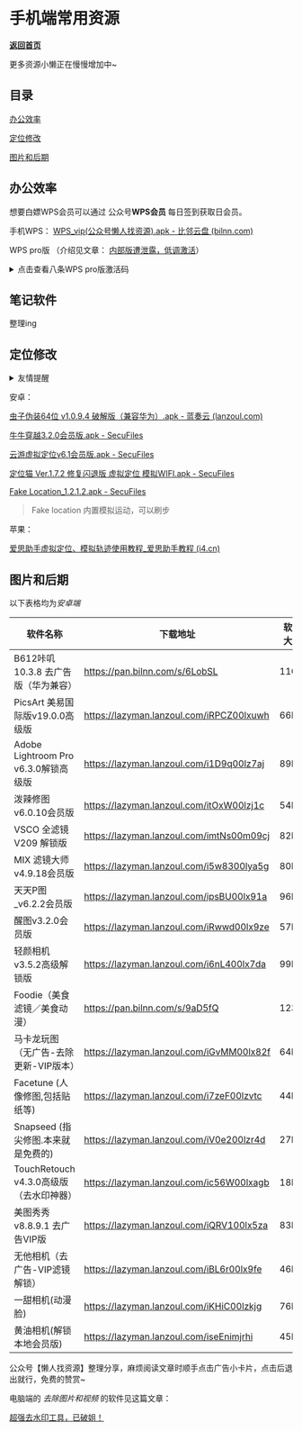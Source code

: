 # 手机端常用资源

[**返回首页**](/README.md)

更多资源小懒正在慢慢增加中~

## 目录

[办公效率](#办公效率)

[定位修改](#定位修改)

[图片和后期](#图片和后期)

## 办公效率

想要白嫖WPS会员可以通过 公众号**WPS会员** 每日签到获取日会员。

手机WPS： [WPS_vip(公众号懒人找资源).apk - 比邻云盘 (bilnn.com)](https://pan.bilnn.com/s/BDMzhN)

WPS pro版 （介绍见文章： [内部版遭泄露，低调激活](https://mp.weixin.qq.com/s?__biz=MzA3NTI5ODM1Mw==&mid=2247494946&idx=1&sn=a1df1797db909c3ff2deeba07f091ef2&chksm=9f700e7ca807876aaecfee92e99b39bbe0ed885ca8a2f62a3dd778ba92c4955c6b3fdbe8fdc3&token=1338852996&lang=zh_CN#rd)）

<details>
  <summary>点击查看八条WPS pro版激活码</summary>
    <p> 8条激活码，随便选一条激活：</p>
    <p>R8R8P-MTT6F-KLRPM-J7CAB-PJM8C</p>
    <p>7LR67-WTXPA-KLUHV-GEK2E-QW4CK</p>
    <p>EUYTH-3KWKL-PJMX7-XBCPW-9U2DD</p>
    <p>THUV2-32HH7-6NMHN-PTX7Y-QQCTH</p>
    <p>A4XV7-QP9JN-E7FCB-VQFRD-4NLKC</p>
    <p>U2PWU-H7D9H-69T3B-JEYC2-3R2NG</p>
    <p>7G2HE-JR8KL-ABB9D-Y7789-GLNFL</p>
    <p>9DP6T-9AGWG-KWV33-9MPC8-JDCVF</p>
</details>

## 笔记软件

整理ing

## 定位修改

<details>
  <summary>友情提醒</summary>
  <p> - 疫情期间，不要乱修改定位到疫情区，不然健康码变了。可以拔卡再操作~</p>
</details>

安卓：

[虫子伪装64位 v1.0.9.4 破解版（兼容华为）.apk - 蓝奏云 (lanzoul.com)](https://lazyman.lanzoul.com/iJdfH04iwmgd)

[牛牛穿越3.2.0会员版.apk - SecuFiles](https://secufiles.com/83e551fd07ac3cf3/)

[云游虚拟定位v6.1会员版.apk - SecuFiles](https://secufiles.com/ce696d506b64bdcd/)

[定位猫 Ver.1.7.2 修复闪退版 虚拟定位 模拟WIFI.apk - SecuFiles](https://secufiles.com/09a408ee37064488/)

[Fake Location_1.2.1.2.apk - SecuFiles](https://secufiles.com/efee7cb471b12b64/)

> Fake location 内置模拟运动，可以刷步

苹果：

[爱思助手虚拟定位、模拟轨迹使用教程_爱思助手教程 (i4.cn)](https://www.i4.cn/news_detail_31175.html)



## 图片和后期

以下表格均为*安卓端*

| 软件名称                                | 下载地址                                 | 软件大小 |
| --------------------------------------- | ---------------------------------------- | -------- |
| B612咔叽 10.3.8 去广告版（华为兼容）    | https://pan.bilnn.com/s/6LobSL           | 110M     |
| PicsArt 美易国际版v19.0.0高级版         | https://lazyman.lanzoul.com/iRPCZ00lxuwh | 66M      |
| Adobe Lightroom Pro v6.3.0解锁高级版    | https://lazyman.lanzoul.com/i1D9q00lz7aj | 89M      |
| 泼辣修图v6.0.10会员版                   | https://lazyman.lanzoul.com/itOxW00lzj1c | 54M      |
| VSCO 全滤镜V209 解锁版                  | https://lazyman.lanzoul.com/imtNs00m09cj | 82M      |
| MIX 滤镜大师v4.9.18会员版               | https://lazyman.lanzoul.com/i5w8300lya5g | 80M      |
| 天天P图_v6.2.2会员版                    | https://lazyman.lanzoul.com/ipsBU00lx91a | 96M      |
| 醒图v3.2.0会员版                        | https://lazyman.lanzoul.com/iRwwd00lx9ze | 57M      |
| 轻颜相机v3.5.2高级解锁版                | https://lazyman.lanzoul.com/i6nL400lx7da | 99M      |
| Foodie（美食滤镜／美食动漫）            | https://pan.bilnn.com/s/9aD5fQ           | 123M     |
| 马卡龙玩图（无广告-去除更新-VIP版本）   | https://lazyman.lanzoul.com/iGvMM00lx82f | 64M      |
| Facetune (人像修图,包括贴纸等)          | https://lazyman.lanzoul.com/i7zeF00lzvtc | 44M      |
| Snapseed (指尖修图.本来就是免费的)      | https://lazyman.lanzoul.com/iV0e200lzr4d | 27M      |
| TouchRetouch v4.3.0高级版（去水印神器） | https://lazyman.lanzoul.com/ic56W00lxagb | 18M      |
| 美图秀秀 v8.8.9.1 去广告VIP版           | https://lazyman.lanzoul.com/iQRV100lx5za | 83M      |
| 无他相机（去广告-VIP滤镜解锁）          | https://lazyman.lanzoul.com/iBL6r00lx9fe | 46M      |
| 一甜相机(动漫脸)                        | https://lazyman.lanzoul.com/iKHiC00lzkjg | 76M      |
| 黄油相机(解锁本地会员版)                | https://lazyman.lanzoul.com/iseEnimjrhi  | 45M      |



公众号【懒人找资源】整理分享，麻烦阅读文章时顺手点击广告小卡片，点击后退出就行，免费的赞赏~

电脑端的 *去除图片和视频* 的软件见这篇文章：

[超强去水印工具，已破姐！](https://mp.weixin.qq.com/s?__biz=MzI1NjAxOTI0Ng==&mid=2647889068&idx=1&sn=5d7cf75ffe922d73718b09e1f49d73be&chksm=f20a2aedc57da3fb951c8fbdd4b10cf6b2ef47adad351d3ed697693cc5c977521a8c95894674&token=1000662993&lang=zh_CN#rd)